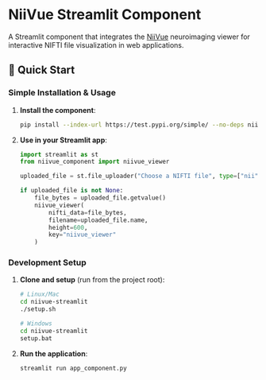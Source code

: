 # NiiVue Streamlit Component

A Streamlit component that integrates the [NiiVue](https://github.com/niivue/niivue) neuroimaging viewer for interactive NIFTI file visualization in web applications.

## 🚀 Quick Start

### Simple Installation & Usage

1. **Install the component**:
   ```bash
   pip install --index-url https://test.pypi.org/simple/ --no-deps niivue-streamlit
   ```

2. **Use in your Streamlit app**:
   ```python
   import streamlit as st
   from niivue_component import niivue_viewer

   uploaded_file = st.file_uploader("Choose a NIFTI file", type=["nii", "nii.gz"])
   
   if uploaded_file is not None:
       file_bytes = uploaded_file.getvalue()
       niivue_viewer(
           nifti_data=file_bytes,
           filename=uploaded_file.name,
           height=600,
           key="niivue_viewer"
       )
   ```

### Development Setup

1. **Clone and setup** (run from the project root):
   ```bash
   # Linux/Mac
   cd niivue-streamlit
   ./setup.sh
   
   # Windows
   cd niivue-streamlit
   setup.bat
   ```

2. **Run the application**:
   ```bash
   streamlit run app_component.py
   ```

